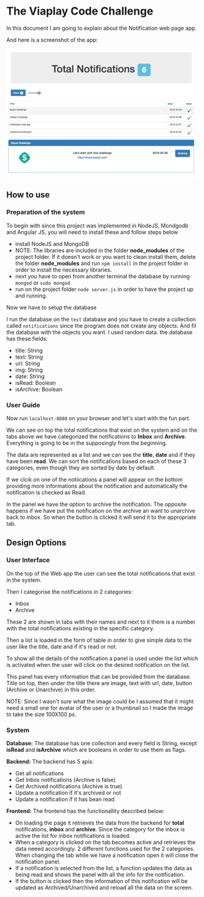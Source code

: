 # The Viaplay Code Challenge

In this document I am going to explain about the Notification web page app.

And here is a screenshot of the app:

![alt tag](Screenshot.png)

## How to use

### Preparation of the system

To begin with since this project was implemented in NodeJS, Mondgodb and Angular JS, you will need to install these and follow steps below

* install NodeJS and MongoDB
* NOTE: The libraries are included in the folder **node_modules** of the project folder. If it doesn't work or you want to clean install them, delete the folder **node_modules** and run `npm install` in the project folder in order to install the necessary libraries.
* next you have to open from another terminal the database by running `mongod` or `sudo mongod`
* run on the project folder `node server.js` in order to have the project up and running.

Now we have to setup the database

I run the database on the `test` database and you have to create a collection called `notifications` since the program does not create any objects. And fil the database with the objects you want. I used random data. the database has these fields:

* title: String
* text: String
* url: String
* img: String
* date: String
* isRead: Boolean
* isArchive: Boolean

### User Guide

Now run `localhost:8080` on your browser and let's start with the fun part.

We can see on top the total notifications that exist on the system and on the tabs above we have categorized the notifications to **Inbox** and **Archive**. Everything is going to be in the supposingly from the beginning.

The data are represented as a list and we can see the **title**, **date** and if they have been **read**.
We can sort the notifications based on each of these 3 categories, even though they are sorted by date by default.

If we clcik on one of the notiications a panel will appear on the bottom providing more informations about the notification and automatically the notification is checked as Read. 

In the panel we have the option to archive the notification. The opposite happens if we have put the notification on the archive an want to unarchive back to inbox. So when the button is clicked it will send it to the appropriate tab.

## Design Options

### User Interface

On the top of the Web app the user can see the total notifications that exist in the system.

Then I categorise the notifications in 2 categories:
* Inbox
* Archive

These 2 are shown in tabs with their names and next to it there is a number with the total notifications existing in the specific category.

Then a list is loaded in the form of table in order to give simple data to the user like the title, date and if it's read or not.

To show all the details of the notification a panel is used under the list which is activated when the user will click on the desired notification on the list.

This panel has every information that can be provided from the database. Title on top, then under the title there are image, text with url, date, button (Archive or Unarchive) in this order.

NOTE: Since I wasn't sure what the image could be I assumed that it might need a small one for avatar of the user or a thumbnail so I made the image to take the size 100X100 px.

### System

**Database:** The database has one collection and every field is String, except **isRead** and **isArchive** which are booleans in order to use them as flags.

**Backend:** The backend has 5 apis:
* Get all notifications
* Get Inbox notifications (Archive is false)
* Get Archived notifications (Archive is true)
* Update a notification if it's archived or not
* Update a notification if it has bean read

**Frontend:** The frontend has the functionallity described below:
* On loading the page it retrieves the data from the backend for **total** notifications, **inbox** and **archive**. Since the category for the inbox is active the list for inbox notifications is loaded.
* When a category is clicked on the tab becomes active and retrieves the data neeed accordingly. 2 different functions used for the 2 categories. When changing the tab while we have a notification open it will close the notification panel.
* If a notification is selected from the list, a function updates the data as being read and shows the panel with all the info for the notification.
* If the button is clicked then the information of this notification will be updated as Archived/Unarchived and reload all the data on the screen.
